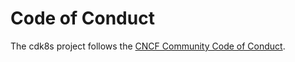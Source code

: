 # Code of Conduct

The cdk8s project follows the [CNCF Community Code of
Conduct](https://github.com/cncf/foundation/blob/master/code-of-conduct.md).
